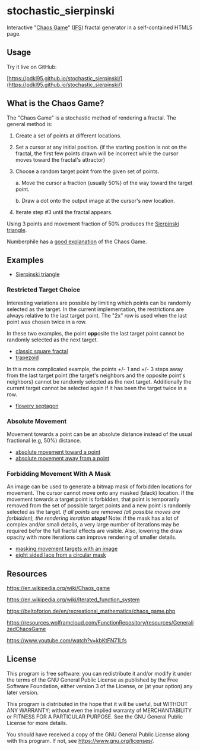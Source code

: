 # stochastic_sierpinski
Interactive "[Chaos Game](https://en.wikipedia.org/wiki/Chaos_game)" ([IFS](https://en.wikipedia.org/wiki/Iterated_function_system)) fractal generator in a self-contained HTML5 page.

## Usage

Try it live on GitHub:

[https://pdkl95.github.io/stochastic_sierpinski/](https://pdkl95.github.io/stochastic_sierpinski/)

## What is the Chaos Game?

The "Chaos Game" is a stochastic method of rendering a fractal. The general method is:

1. Create a set of points at different locations.

2. Set a cursor at any initial position. (if the starting position is not on the fractal, the first few points drawn will be incorrect while the cursor moves toward the fractal's attractor)

3. Choose a random target point from the given set of points.

    a. Move the cursor a fraction (usually 50%) of the way toward the target point.

    b. Draw a dot onto the output image at the cursor's new location.

4. Iterate step #3 until the fractal appears.

Using 3 points and movement fraction of 50% produces the [Sierpinski triangle](https://en.wikipedia.org/wiki/Sierpinski_triangle).

Numberphile has a [good explanation](https://www.youtube.com/watch?v=kbKtFN71Lfs) of the Chaos Game.

## Examples

* [Sierpinski triangle](https://pdkl95.github.io/stochastic_sierpinski/#{%22points%22:[{%22name%22:%22A%22,%22x%22:211,%22y%22:41.1923788646684,%22move_perc%22:50,%22move_mode%22:%22percent%22,%22color%22:%22#ff0000%22},{%22name%22:%22B%22,%22x%22:403,%22y%22:376.1923788646684,%22move_perc%22:50,%22move_mode%22:%22percent%22,%22color%22:%22#00ff00%22},{%22name%22:%22C%22,%22x%22:17,%22y%22:377.1923788646684,%22move_perc%22:50,%22move_mode%22:%22percent%22,%22color%22:%22#0000ff%22}],%22restrictions%22:{%22single%22:[],%22double%22:[]},%22options%22:{%22canvas_width%22:420,%22canvas_height%22:420,%22lock_aspect%22:true,%22draw_opacity%22:35,%22draw_style%22:%22color_blend_prev_color%22,%22data_source%22:%22dest%22,%22all_points_move_perc%22:50,%22move_absolute_magnitude%22:100,%22move_range_min%22:0,%22move_range_max%22:100,%22imgmask%22:{%22enabled%22:false,%22threshold%22:1,%22oversample%22:1,%22scale%22:{%22width%22:50,%22height%22:50},%22offset%22:{%22x%22:0,%22y%22:0}}}})

### Restricted Target Choice

Interesting variations are possible by limiting which points can be randomly selected as the target. In the current implementation, the restrictions are always relative to the last target point. The "2x" row is used when the last point was chosen twice in a row.

In these two examples, the point **opp**osite the last target point cannot be randomly selected as the next target.

* [classic square fractal](https://pdkl95.github.io/stochastic_sierpinski/#{%22points%22:[{%22name%22:%22A%22,%22x%22:419.5,%22y%22:1.5,%22move_perc%22:50,%22color%22:%22#ff0000%22},{%22name%22:%22B%22,%22x%22:419.5,%22y%22:419.5,%22move_perc%22:50,%22color%22:%22#80ff00%22},{%22name%22:%22C%22,%22x%22:1.5,%22y%22:419.5,%22move_perc%22:50,%22color%22:%22#00ffff%22},{%22name%22:%22D%22,%22x%22:1.5,%22y%22:1.5,%22move_perc%22:50,%22color%22:%22#7f00ff%22}],%22restrictions%22:{%22single%22:[%22prev3%22,%22next3%22,%22opposite%22],%22double%22:[]},%22options%22:{%22canvas_width%22:420,%22canvas_height%22:420,%22draw_style%22:%22color_blend_prev_color%22,%22draw_opacity%22:35}})
* [trapezoid](https://pdkl95.github.io/stochastic_sierpinski/#{%22points%22:[{%22name%22:%22A%22,%22x%22:398,%22y%22:341,%22move_perc%22:50,%22move_mode%22:%22percent%22,%22color%22:%22#ff0000%22},{%22name%22:%22B%22,%22x%22:304,%22y%22:59,%22move_perc%22:50,%22move_mode%22:%22percent%22,%22color%22:%22#80ff00%22},{%22name%22:%22C%22,%22x%22:116,%22y%22:59,%22move_perc%22:50,%22move_mode%22:%22percent%22,%22color%22:%22#00ffff%22},{%22name%22:%22D%22,%22x%22:22,%22y%22:341,%22move_perc%22:50,%22move_mode%22:%22percent%22,%22color%22:%22#7f00ff%22}],%22restrictions%22:{%22single%22:[%22opposite%22],%22double%22:[]},%22options%22:{%22canvas_width%22:420,%22canvas_height%22:420,%22lock_aspect%22:true,%22draw_opacity%22:35,%22draw_style%22:%22color_blend_prev_target%22,%22data_source%22:%22dest%22,%22all_points_move_perc%22:50,%22move_absolute_magnitude%22:100,%22move_range_min%22:0,%22move_range_max%22:100,%22imgmask%22:{%22enabled%22:false,%22threshold%22:1,%22oversample%22:1,%22scale%22:{%22width%22:50,%22height%22:50},%22offset%22:{%22x%22:0,%22y%22:0}}}})

In this more complicated example, the points +/- 1 and +/- 3 steps away from the last target point (the target's neighbors and the opposite point's neighbors) cannot be randomly selected as the next target. Additionally the current target cannot be selected again if it has been the target twice in a row.

* [flowery septagon](https://pdkl95.github.io/stochastic_sierpinski/#{%22points%22:[{%22name%22:%22A%22,%22x%22:211,%22y%22:10,%22move_perc%22:%2250%22,%22color%22:%22#ff0000%22},{%22name%22:%22B%22,%22x%22:366,%22y%22:86,%22move_perc%22:%2250%22,%22color%22:%22#ffdb00%22},{%22name%22:%22C%22,%22x%22:404,%22y%22:254,%22move_perc%22:%2250%22,%22color%22:%22#49ff00%22},{%22name%22:%22D%22,%22x%22:296,%22y%22:390,%22move_perc%22:%2250%22,%22color%22:%22#00ff92%22},{%22name%22:%22E%22,%22x%22:124,%22y%22:390,%22move_perc%22:%2250%22,%22color%22:%22#0092ff%22},{%22name%22:%22F%22,%22x%22:16,%22y%22:254,%22move_perc%22:%2250%22,%22color%22:%22#4900ff%22},{%22name%22:%22G%22,%22x%22:54,%22y%22:86,%22move_perc%22:%2250%22,%22color%22:%22#ff00db%22}],%22restrictions%22:{%22single%22:[%22prev1%22,%22prev3%22,%22next1%22,%22next3%22],%22double%22:[%22self%22]},%22options%22:{%22canvas_width%22:420,%22canvas_height%22:420,%22draw_style%22:%22color_blend_prev_color%22,%22draw_opacity%22:25}})

### Absolute Movement

Movement towards a point can be an absolute distance instead of the usual fractional (e.g, 50%) distance.

* [absolute movement toward a point](https://pdkl95.github.io/stochastic_sierpinski/#{%22points%22:[{%22name%22:%22A%22,%22x%22:210,%22y%22:212,%22move_perc%22:%22200%22,%22move_mode%22:%22absolute%22,%22color%22:%22#ff0000%22},{%22name%22:%22B%22,%22x%22:399,%22y%22:400,%22move_perc%22:%2250%22,%22move_mode%22:%22percent%22,%22color%22:%22#00ff00%22},{%22name%22:%22C%22,%22x%22:20,%22y%22:400,%22move_perc%22:%2250%22,%22move_mode%22:%22percent%22,%22color%22:%22#0000ff%22}],%22restrictions%22:{%22single%22:[],%22double%22:[]},%22options%22:{%22canvas_width%22:420,%22canvas_height%22:420,%22draw_opacity%22:35,%22draw_style%22:%22mono%22,%22data_source%22:%22dest%22,%22all_points_move_perc%22:%2250%22,%22move_absolute_magnitude%22:100,%22move_range_min%22:%220%22,%22move_range_max%22:%22200%22}})
* [absolute movement away from a point](https://pdkl95.github.io/stochastic_sierpinski/#{%22points%22:[{%22name%22:%22A%22,%22x%22:210,%22y%22:130,%22move_perc%22:%22200%22,%22move_mode%22:%22absolute%22,%22color%22:%22#ff0000%22},{%22name%22:%22B%22,%22x%22:360,%22y%22:340,%22move_perc%22:%2250%22,%22move_mode%22:%22percent%22,%22color%22:%22#00ff00%22},{%22name%22:%22C%22,%22x%22:60,%22y%22:340,%22move_perc%22:%2250%22,%22move_mode%22:%22percent%22,%22color%22:%22#0000ff%22}],%22restrictions%22:{%22single%22:[],%22double%22:[]},%22options%22:{%22canvas_width%22:420,%22canvas_height%22:420,%22draw_opacity%22:30,%22draw_style%22:%22mono%22,%22data_source%22:%22orig%22,%22all_points_move_perc%22:%2250%22,%22move_absolute_magnitude%22:100,%22move_range_min%22:%220%22,%22move_range_max%22:%22200%22}})

### Forbidding Movement With A Mask

An image can be used to generate a bitmap mask of forbidden locations for movement. The cursor cannot move onto any masked (black) location. If the movement towards a target point is forbidden, that point is temporarily removed from the set of possible target points and a new point is randomly selected as the target. _If all points are removed (all possible moves are forbidden), the rendering iteration **stops**!_ Note: if the mask has a lot of complex and/or small details, a very large number of iterations may be required befor the full fractal effects are visible. Also, lowering the draw opacity with more iterations can improve rendering of smaller details.

* [masking movement targets with an image](https://pdkl95.github.io/stochastic_sierpinski/#{%22points%22:[{%22name%22:%22A%22,%22x%22:211,%22y%22:41.1923788646684,%22move_perc%22:50,%22move_mode%22:%22percent%22,%22color%22:%22#ff0000%22},{%22name%22:%22B%22,%22x%22:403,%22y%22:376.1923788646684,%22move_perc%22:50,%22move_mode%22:%22percent%22,%22color%22:%22#00ff00%22},{%22name%22:%22C%22,%22x%22:17,%22y%22:377.1923788646684,%22move_perc%22:50,%22move_mode%22:%22percent%22,%22color%22:%22#0000ff%22}],%22restrictions%22:{%22single%22:[],%22double%22:[]},%22options%22:{%22canvas_width%22:420,%22canvas_height%22:420,%22lock_aspect%22:true,%22draw_opacity%22:35,%22draw_style%22:%22color_blend_prev_color%22,%22data_source%22:%22dest%22,%22all_points_move_perc%22:50,%22move_absolute_magnitude%22:100,%22move_range_min%22:0,%22move_range_max%22:100,%22imgmask%22:{%22enabled%22:true,%22threshold%22:1,%22oversample%22:1,%22scale%22:{%22width%22:34,%22height%22:34},%22offset%22:{%22x%22:0,%22y%22:55},%22mask_image_url%22:%22masks/circle.png%22}}})
* [eight sided lace from a circular mask](https://pdkl95.github.io/stochastic_sierpinski/#{%22points%22:[{%22name%22:%22A%22,%22x%22:321,%22y%22:10,%22move_perc%22:50,%22move_mode%22:%22percent%22,%22color%22:%22#ff0000%22},{%22name%22:%22B%22,%22x%22:539,%22y%22:101,%22move_perc%22:50,%22move_mode%22:%22percent%22,%22color%22:%22#ffbf00%22},{%22name%22:%22C%22,%22x%22:630,%22y%22:320,%22move_perc%22:50,%22move_mode%22:%22percent%22,%22color%22:%22#80ff00%22},{%22name%22:%22D%22,%22x%22:539,%22y%22:539,%22move_perc%22:50,%22move_mode%22:%22percent%22,%22color%22:%22#00ff40%22},{%22name%22:%22E%22,%22x%22:321,%22y%22:630,%22move_perc%22:50,%22move_mode%22:%22percent%22,%22color%22:%22#00ffff%22},{%22name%22:%22F%22,%22x%22:101,%22y%22:539,%22move_perc%22:50,%22move_mode%22:%22percent%22,%22color%22:%22#0040ff%22},{%22name%22:%22G%22,%22x%22:10,%22y%22:323,%22move_perc%22:50,%22move_mode%22:%22percent%22,%22color%22:%22#7f00ff%22},{%22name%22:%22H%22,%22x%22:101,%22y%22:101,%22move_perc%22:50,%22move_mode%22:%22percent%22,%22color%22:%22#ff00bf%22}],%22restrictions%22:{%22single%22:[%22prev2%22,%22next2%22,%22opposite%22],%22double%22:[%22prev1%22,%22prev3%22,%22next1%22,%22next3%22]},%22options%22:{%22canvas_width%22:640,%22canvas_height%22:640,%22lock_aspect%22:true,%22draw_opacity%22:35,%22draw_style%22:%22color_blend_prev_color%22,%22data_source%22:%22dest%22,%22all_points_move_perc%22:50,%22move_absolute_magnitude%22:100,%22move_range_min%22:0,%22move_range_max%22:100,%22imgmask%22:{%22enabled%22:true,%22threshold%22:177,%22oversample%22:1,%22scale%22:{%22width%22:48,%22height%22:48},%22offset%22:{%22x%22:0,%22y%22:0},%22mask_image_url%22:%22masks/circle.png%22}}})

## Resources

https://en.wikipedia.org/wiki/Chaos_game

https://en.wikipedia.org/wiki/Iterated_function_system

https://beltoforion.de/en/recreational_mathematics/chaos_game.php

https://resources.wolframcloud.com/FunctionRepository/resources/GeneralizedChaosGame

https://www.youtube.com/watch?v=kbKtFN71Lfs

## License

This program is free software: you can redistribute it and/or modify
it under the terms of the GNU General Public License as published by
the Free Software Foundation, either version 3 of the License, or
(at your option) any later version.

This program is distributed in the hope that it will be useful,
but WITHOUT ANY WARRANTY; without even the implied warranty of
MERCHANTABILITY or FITNESS FOR A PARTICULAR PURPOSE.  See the
GNU General Public License for more details.

You should have received a copy of the GNU General Public License
along with this program.  If not, see <https://www.gnu.org/licenses/>.
